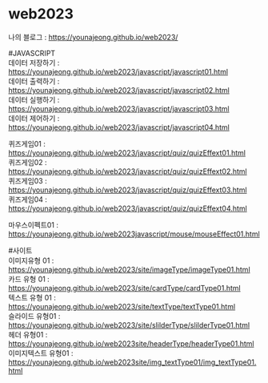 # web2023   

나의 블로그 : https://younajeong.github.io/web2023/   

#JAVASCRIPT   
데이터 저장하기 : https://younajeong.github.io/web2023/javascript/javascript01.html   
데이터 출력하기 : https://younajeong.github.io/web2023/javascript/javascript02.html   
데이터 실행하기 : https://younajeong.github.io/web2023/javascript/javascript03.html   
데이터 제어하기 : https://younajeong.github.io/web2023/javascript/javascript04.html

퀴즈게임01 : https://younajeong.github.io/web2023/javascript/quiz/quizEffext01.html  
퀴즈게임02 : https://younajeong.github.io/web2023/javascript/quiz/quizEffext02.html   
퀴즈게임03 : https://younajeong.github.io/web2023/javascript/quiz/quizEffext03.html     
퀴즈게임04 : https://younajeong.github.io/web2023/javascript/quiz/quizEffext04.html 

마우스이펙트01 : https://younajeong.github.io/web2023javascript/mouse/mouseEffect01.html   

#사이트   
이미지유형 01 : https://younajeong.github.io/web2023/site/imageType/imageType01.html   
카드 유형 01 : https://younajeong.github.io/web2023/site/cardType/cardType01.html   
텍스트 유형 01 : https://younajeong.github.io/web2023/site/textType/textType01.html   
슬라이드 유형01 : https://younajeong.github.io/web2023/site/slilderType/slilderType01.html      
헤더 유형01 : https://younajeong.github.io/web2023site/headerType/headerType01.html   
이미지텍스트 유형01 : https://younajeong.github.io/web2023site/img_textType01/img_textType01.html

